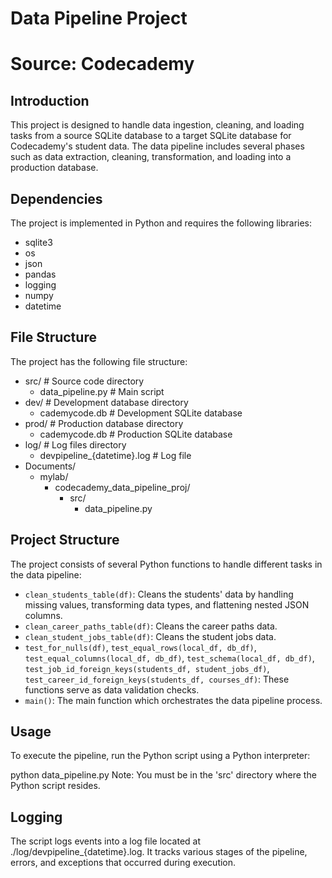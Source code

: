 # Data Pipeline Project
# Source: Codecademy

## Introduction

This project is designed to handle data ingestion, cleaning, and loading tasks from a source SQLite database to a target SQLite database for Codecademy's student data. The data pipeline includes several phases such as data extraction, cleaning, transformation, and loading into a production database.

## Dependencies

The project is implemented in Python and requires the following libraries:
- sqlite3
- os
- json
- pandas
- logging
- numpy
- datetime

## File Structure

The project has the following file structure:


- src/                               # Source code directory
    - data_pipeline.py               # Main script
- dev/                               # Development database directory
    - cademycode.db                  # Development SQLite database
- prod/                              # Production database directory
    - cademycode.db                  # Production SQLite database
- log/                               # Log files directory
    - devpipeline_{datetime}.log     # Log file
- Documents/                         
    - mylab/
        - codecademy_data_pipeline_proj/
            - src/
                - data_pipeline.py

## Project Structure

The project consists of several Python functions to handle different tasks in the data pipeline:

- `clean_students_table(df)`: Cleans the students' data by handling missing values, transforming data types, and flattening nested JSON columns.
- `clean_career_paths_table(df)`: Cleans the career paths data.
- `clean_student_jobs_table(df)`: Cleans the student jobs data.
- `test_for_nulls(df)`, `test_equal_rows(local_df, db_df)`, `test_equal_columns(local_df, db_df)`, `test_schema(local_df, db_df)`, `test_job_id_foreign_keys(students_df, student_jobs_df)`, `test_career_id_foreign_keys(students_df, courses_df)`: These functions serve as data validation checks.
- `main()`: The main function which orchestrates the data pipeline process.

## Usage

To execute the pipeline, run the Python script using a Python interpreter:

python data_pipeline.py
Note: You must be in the 'src' directory where the Python script resides.

## Logging
The script logs events into a log file located at ./log/devpipeline_{datetime}.log. It tracks various stages of the pipeline, errors, and exceptions that occurred during execution.

